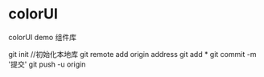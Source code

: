 # colorUI
colorUI demo 组件库

git init //初始化本地库
git remote add origin address
git add *
git commit -m '提交'
git push -u origin
